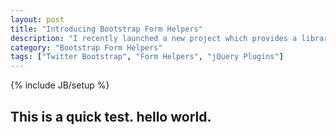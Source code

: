 ```yaml
---
layout: post
title: "Introducing Bootstrap Form Helpers"
description: "I recently launched a new project which provides a library of jQuery plugins to enhance your forms."
category: "Bootstrap Form Helpers"
tags: ["Twitter Bootstrap", "Form Helpers", "jQuery Plugins"]
---
```

{% include JB/setup %}

## This is a quick test. hello world.